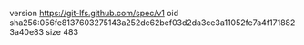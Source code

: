 version https://git-lfs.github.com/spec/v1
oid sha256:056fe8137603275143a252dc62bef03d2da3ce3a11052fe7a4f1718823a40e83
size 483
